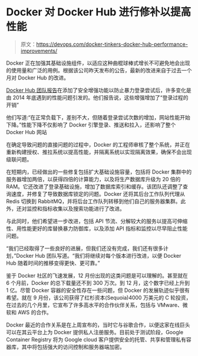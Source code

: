 # Docker 对 Docker Hub 进行修补以提高性能

> 原文：<https://devops.com/docker-tinkers-docker-hub-performance-improvements/>

Docker 正在加强其基础设施组件，以适应这种曲棍球棒式增长不可避免地会出现的使用量和广泛的用例。根据该公司昨天发布的公告，最新的改进来自于过去一个月对 Docker Hub 的改进。

[Docker Hub 团队报告](https://blog.docker.com/2015/01/docker-hub-improvements/)在添加了安全增强功能以防止暴力登录尝试后，许多变化是由 2014 年底遇到的性能问题引发的。他们报告说，这些增强增加了“登录过程的开销”

他们写道:“在正常负载下，差别不大，但随着登录尝试次数的增加，网站性能开始下降。”性能下降不仅影响了 Docker 引擎登录、推送和拉入，还影响了整个 Docker Hub 网站

在确定导致问题的直接问题的过程中，Docker 的工程师审核了整个系统，并正在重新构建授权、推拉系统以提高性能，并隔离系统以实现隔离效果，确保不会出现级联问题。

在短期内，已经做出的一些修复包括扩大基础设施容量，包括将 Docker 集群中的服务器增加两倍，以获得四倍的计算能力，以及将生产数据库升级为 20 倍的 RAM。它还改进了登录基础设施，增加了数据库索引和缓存。该团队还调整了查询速度，并修复了导致数据库锁定的问题。Docker 还将其后台工作队列代理从 Redis 切换到 RabbitMQ，并将后台工作队列转移到他们自己的服务器集群。此外，还对监控和指标收集以及搜索功能进行了改进。

与此同时，他们希望进一步改进，包括 API 节流、分解较大的服务以提高可伸缩性、用性能更好的库替换暴力防御库，以及添加 API 指标和监控以尽早阻止性能问题。

“我们已经取得了一些良好的进展，但我们还没有完成，我们还有很多计划，”Docker Hub 团队写道。“我们将继续对每个版本进行改进，以便 Docker Hub 随着时间的推移变得更快、更可靠。”

鉴于 Docker 社区的飞速发展，12 月份出现的这类问题是可以理解的。甚至就在 6 个月前，Docker 的总下载量还不到 300 万次。到 12 月，这个数字已经上升到 1 亿。尽管 Docker 容器的安全性存在一些问题，但 Docker 的发展轨迹似乎很有希望。就在 9 月份，该公司获得了红杉资本(Sequoia)4000 万美元的 C 轮投资，在过去的几个月里，它宣布了许多高水平的合作伙伴关系，包括与 VMware、微软和 AWS 的合作。

Docker 最近的合作关系是在上周宣布的，当时它与谷歌合作，以便这家在线巨头可以在其云平台上为 Docker 提供私人注册服务。目前处于测试阶段，Google Container Registry 将为 Google cloud 客户提供安全的托管、共享和管理私有容器库，其中将包括强大的访问控制和服务器端加密。